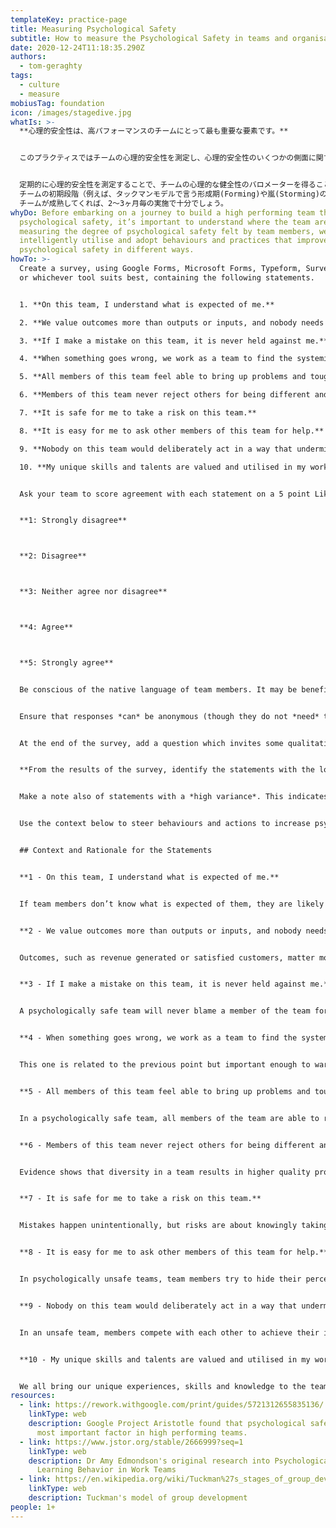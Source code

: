 ```yaml
---
templateKey: practice-page
title: Measuring Psychological Safety
subtitle: How to measure the Psychological Safety in teams and organisations
date: 2020-12-24T11:18:35.290Z
authors:
  - tom-geraghty
tags:
  - culture
  - measure
mobiusTag: foundation
icon: /images/stagedive.jpg
whatIs: >-
  **心理的安全性は、高パフォーマンスのチームにとって最も重要な要素です。**


  このプラクティスではチームの心理的安全性を測定し、心理的安全性のいくつかの側面に関するチームの強みと弱みを明らかにするのに役立ちます。これによりチームの心理的安全性をどう改善するかのヒントを得ることができます。


  定期的に心理的安全性を測定することで、チームの心理的な健全性のバロメーターを得ることができます。また安全性や文化についての明確な話し合いを促進することで、それ自体が心理的安全性を向上させます。
  チームの初期段階（例えば、タックマンモデルで言う形成期(Forming)や嵐(Storming)の段階）では、このプラクティスを1～2週間毎に定期的に行うことが有用かもしれません。
  チームが成熟してくれば、2～3ヶ月毎の実施で十分でしょう。
whyDo: Before embarking on a journey to build a high performing team through
  psychological safety, it’s important to understand where the team are now. By
  measuring the degree of psychological safety felt by team members, we can more
  intelligently utilise and adopt behaviours and practices that improve
  psychological safety in different ways.
howTo: >-
  Create a survey, using Google Forms, Microsoft Forms, Typeform, Survey Monkey,
  or whichever tool suits best, containing the following statements. 


  1. **On this team, I understand what is expected of me.**

  2. **We value outcomes more than outputs or inputs, and nobody needs to “look busy”.**

  3. **If I make a mistake on this team, it is never held against me.**

  4. **When something goes wrong, we work as a team to find the systemic cause.**

  5. **All members of this team feel able to bring up problems and tough issues.**

  6. **Members of this team never reject others for being different and nobody is left out.**

  7. **It is safe for me to take a risk on this team.**

  8. **It is easy for me to ask other members of this team for help.**

  9. **Nobody on this team would deliberately act in a way that undermines my efforts.**

  10. **My unique skills and talents are valued and utilised in my work as part of this team.**


  Ask your team to score agreement with each statement on a 5 point Likert scale similar to the below:


  **1: Strongly disagree**



  **2: Disagree**



  **3: Neither agree nor disagree**



  **4: Agree**



  **5: Strongly agree**


  Be conscious of the native language of team members. It may be beneficial to translate these statements into native languages in order to obtain the truest responses.


  Ensure that responses *can* be anonymous (though they do not *need* to be). This will help team members feel confident being honest.


  At the end of the survey, add a question which invites some qualitative feedback, such as “Please add any comments you would like to share to elaborate on or explain your responses. This will help identify ways to improve as a team.”


  **From the results of the survey, identify the statements with the lowest average scores.**


  Make a note also of statements with a *high variance*. This indicates that there is disagreement in the team about that aspect of psychological safety. 


  Use the context below to steer behaviours and actions to increase psychological safety on the team via open leadership and modern practices, before repeating the survey.


  ## Context and Rationale for the Statements


  **1 - On this team, I understand what is expected of me.**


  If team members don’t know what is expected of them, they are likely to feel less confident and comfortable in their work, and misunderstandings will be common. This includes expectations about both delivery (speed, quality, cost etc.) and behaviour (everything from dress code and punctuality to coding standards).


  **2 - We value outcomes more than outputs or inputs, and nobody needs to “look busy”.**


  Outcomes, such as revenue generated or satisfied customers, matter more than outputs, such as emails sent, lines of code written or meetings attended. When team members feel safe to focus on what matters to the business, they will make decisions that improve outcomes, even if those decisions reduce output and thus make them appear less busy.


  **3 - If I make a mistake on this team, it is never held against me.**


  A psychologically safe team will never blame a member of the team for a mistake if their intentions were good. Indeed, by enabling mistakes to be made without a fear of blame, you enable innovation and risk taking that can drive your organisation ahead of the competition.


  **4 - When something goes wrong, we work as a team to find the systemic cause.**


  This one is related to the previous point but important enough to warrant its own question. If **blameless** retrospectives or Root Cause Analyses are used effectively to find the root causes of mistakes and failures, not only do team members feel safer, but every single “failure” offers an opportunity for shared learning and improvement. Incidents become a gift, not a threat.


  **5 - All members of this team feel able to bring up problems and tough issues.**


  In a psychologically safe team, all members of the team are able to raise difficult issues, ranging from personal struggles to concerns about other members of the team. This is crucial for ensuring the team is a space where members can be vulnerable enough to share when they need help, and courageous enough to have challenging conversations.


  **6 - Members of this team never reject others for being different and nobody is left out.**


  Evidence shows that diversity in a team results in higher quality products and happier team members (See: [McKinsey: Why Diversity Matters](https://www.mckinsey.com/business-functions/organization/our-insights/why-diversity-matters)), but diversity in itself is not enough; it is crucial that all team members feel they belong. A sense of belonging can facilitate high performance because it means every member of the team feels included in the decisions made and invested in the outcomes generated. This is particularly crucial for remote and distributed teams, where it is more difficult to see if a team member is disengaged.


  **7 - It is safe for me to take a risk on this team.**


  Mistakes happen unintentionally, but risks are about knowingly taking actions that might not work, or may have unintended consequences. Some risk taking is essential for innovation and progress. Psychological safety provides the framework for positive, measured risk-taking, enabling innovation and competitive advantage.


  **8 - It is easy for me to ask other members of this team for help.**


  In psychologically unsafe teams, team members try to hide their perceived weaknesses or vulnerabilities, which prevents them from asking for help. If they can’t access the help they need, the performance of both that individual and therefore the whole team will be impacted. This is a key factor in why safe teams achieve better results than unsafe teams.


  **9 - Nobody on this team would deliberately act in a way that undermines my efforts.**


  In an unsafe team, members compete with each other to achieve their individual goals, and may even undermine other team members if they believe that may boost their own results or elevate their “rank” within the team or organisation. In a psychologically safe team, that counter-productive competition doesn’t exist, and the success of the team is more important than looking good in the eyes of others.


  **10 - My unique skills and talents are valued and utilised in my work as part of this team.**


  We all bring our unique experiences, skills and knowledge to the teams that we’re in, but may not always feel safe to share these. Psychologically safe teams ensure that members are valued for being their true selves, and therefore provide space for each individual to maximise their potential from and share their unique skills and talents. If we do not utilise all the talents of the individuals on our teams, we are missing out on valuable opportunities for delivery and innovation.
resources:
  - link: https://rework.withgoogle.com/print/guides/5721312655835136/
    linkType: web
    description: Google Project Aristotle found that psychological safety is the
      most important factor in high performing teams.
  - link: https://www.jstor.org/stable/2666999?seq=1
    linkType: web
    description: Dr Amy Edmondson's original research into Psychological Safety and
      Learning Behavior in Work Teams
  - link: https://en.wikipedia.org/wiki/Tuckman%27s_stages_of_group_development
    linkType: web
    description: Tuckman's model of group development
people: 1+
---
```

